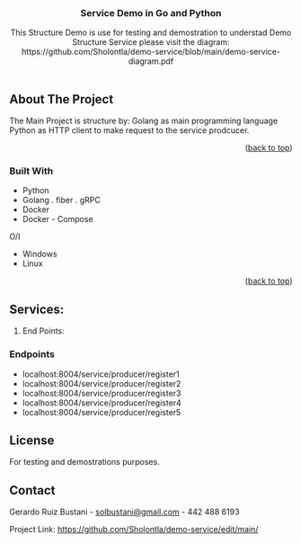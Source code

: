 <div id="top"></div>

<!-- Service Demo in Go and Python -->
<br />
<div align="center">
  <a href="[https://github.com/Sholontla](https://github.com/Sholontla/demo-service/edit/main](https://github.com/Sholontla/demo-service/edit/main/)">
  </a>

<h3 align="center">Service Demo in Go and Python</h3>

  <p align="center">
   This Structure Demo is use for testing and demostration to understad Demo Structure Service please visit the diagram: https://github.com/Sholontla/demo-service/blob/main/demo-service-diagram.pdf
    <br />
    <br />
  </p>
</div>

<!-- ABOUT THE PROJECT -->

## About The Project

The Main Project is structure by:
Golang as main programming language
Python as HTTP client to make request to the service prodcucer.


<p align="right">(<a href="#top">back to top</a>)</p>

### Built With

- Python
- Golang
  . fiber
  . gRPC 
- Docker
- Docker - Compose

O/I
- Windows
- Linux

<p align="right">(<a href="#top">back to top</a>)</p>

<!-- GETTING STARTED -->

## Services:

1. End Points:

### Endpoints

- localhost:8004/service/producer/register1
- localhost:8004/service/producer/register2
- localhost:8004/service/producer/register3
- localhost:8004/service/producer/register4
- localhost:8004/service/producer/register5



## License

For testing and demostrations purposes.

<!-- CONTACT -->

## Contact

Gerardo Ruiz Bustani - solbustani@gmail.com - 442 488 6193

Project Link: https://github.com/Sholontla/demo-service/edit/main/
